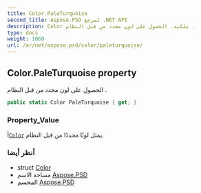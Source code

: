 ```yaml
---
title: Color.PaleTurquoise
second_title: Aspose.PSD لمرجع .NET API
description: Color ملكية. الحصول على لون محدد من قبل النظام .
type: docs
weight: 1060
url: /ar/net/aspose.psd/color/paleturquoise/
---
```

## Color.PaleTurquoise property

الحصول على لون محدد من قبل النظام .

```csharp
public static Color PaleTurquoise { get; }
```

### Property_Value

أ[`Color`](../) يمثل لونًا محددًا من قبل النظام.

### أنظر أيضا

* struct [Color](../)
* مساحة الاسم [Aspose.PSD](../../color/)
* المجسم [Aspose.PSD](../../../)


